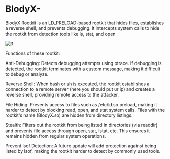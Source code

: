 # BlodyX-
BlodyX Rootkit is an LD_PRELOAD-based rootkit that hides files, establishes a reverse shell, and prevents debugging. It intercepts system calls to hide the rootkit from detection tools like ls, stat, and open



![3](https://github.com/user-attachments/assets/5377d57c-e2fe-404b-b920-95b4ae20742d)


Functions of these rootkit:

Anti-Debugging: Detects debugging attempts using ptrace. If debugging is detected, the rootkit terminates with a custom message, making it difficult to debug or analyze.

Reverse Shell: When bash or sh is executed, the rootkit establishes a connection to a remote server (here you should put ur ip) and creates a reverse shell, providing remote access to the attacker.

File Hiding: Prevents access to files such as /etc/ld.so.preload, making it harder to detect by blocking read, open, and stat system calls. Files with the rootkit's name (BlodyX.so) are hidden from directory listings.

Stealth: Filters out the rootkit from being listed in directories (via readdir) and prevents file access through open, stat, lstat, etc. This ensures it remains hidden from regular system operations.

Prevent lsof Detection: A future update will add protection against being listed by lsof, making the rootkit harder to detect by commonly used tools.
